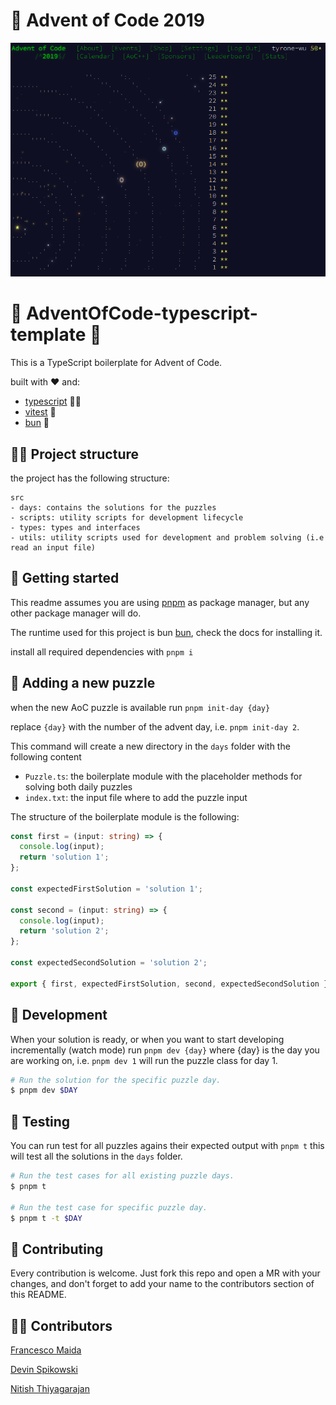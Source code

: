 # 🎄 Advent of Code 2019

![SolarSystem](./solar-system.png)

# 🎄 AdventOfCode-typescript-template 🎄

This is a TypeScript boilerplate for Advent of Code.

built with ❤️ and:

- [typescript](https://www.typescriptlang.org/) 👨‍💻
- [vitest](https://vitest.dev/) 🧪
- [bun](https://bun.sh/) 🧅

## 👷‍♂️ Project structure

the project has the following structure:

```
src
- days: contains the solutions for the puzzles
- scripts: utility scripts for development lifecycle
- types: types and interfaces
- utils: utility scripts used for development and problem solving (i.e read an input file)
```

## 🚀 Getting started

This readme assumes you are using [pnpm](https://pnpm.io/) as package manager, but any other package manager will do.

The runtime used for this project is bun [bun](https://bun.sh/), check the docs for installing it.

install all required dependencies with `pnpm i`

## 🎄 Adding a new puzzle

when the new AoC puzzle is available run `pnpm init-day {day}`

replace `{day}` with the number of the advent day, i.e. `pnpm init-day 2`.

This command will create a new directory in the `days` folder with the following content

- `Puzzle.ts`: the boilerplate module with the placeholder methods for solving both daily puzzles
- `index.txt`: the input file where to add the puzzle input

The structure of the boilerplate module is the following:

```typescript
const first = (input: string) => {
  console.log(input);
  return 'solution 1';
};

const expectedFirstSolution = 'solution 1';

const second = (input: string) => {
  console.log(input);
  return 'solution 2';
};

const expectedSecondSolution = 'solution 2';

export { first, expectedFirstSolution, second, expectedSecondSolution };
```

## 🔧 Development

When your solution is ready, or when you want to start developing incrementally (watch mode) run `pnpm dev {day}` where {day} is the day you are working on, i.e. `pnpm dev 1` will run the puzzle class for day 1.

```bash
# Run the solution for the specific puzzle day.
$ pnpm dev $DAY
```

## 🧪 Testing

You can run test for all puzzles agains their expected output with `pnpm t` this will test all the solutions in the `days` folder.

```bash
# Run the test cases for all existing puzzle days.
$ pnpm t

# Run the test case for specific puzzle day.
$ pnpm t -t $DAY
```

## 🛫 Contributing

Every contribution is welcome. Just fork this repo and open a MR with your changes, and don't forget to add your name to the contributors section of this README.

## 👨👩 Contributors

[Francesco Maida](https://edge33.github.io)

[Devin Spikowski](https://github.com/vegeta897)

[Nitish Thiyagarajan](https://www.tnitish.com)
